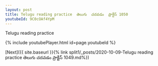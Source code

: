 ```yaml
---
layout: post
title: Telugu reading practice  తెలుగు  చదవడం  ప్రాక్టీస్ 1050
youtubeId: 9C0cOAf4YpM
---
```

 
 
Telugu reading practice
 
 
 
 
 


{% include youtubePlayer.html id=page.youtubeId %}
 
[Next]({{ site.baseurl }}{% link  split1/_posts/2020-10-09-Telugu reading practice  తెలుగు  చదవడం  ప్రాక్టీస్ 1049.md%})
 
